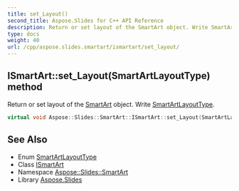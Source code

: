 ```yaml
---
title: set_Layout()
second_title: Aspose.Slides for C++ API Reference
description: Return or set layout of the SmartArt object. Write SmartArtLayoutType.
type: docs
weight: 40
url: /cpp/aspose.slides.smartart/ismartart/set_layout/
---
```

## ISmartArt::set_Layout(SmartArtLayoutType) method


Return or set layout of the [SmartArt](../../smartart/) object. Write [SmartArtLayoutType](../../smartartlayouttype/).

```cpp
virtual void Aspose::Slides::SmartArt::ISmartArt::set_Layout(SmartArtLayoutType value)=0
```

## See Also

* Enum [SmartArtLayoutType](../smartartlayouttype/)
* Class [ISmartArt](./)
* Namespace [Aspose::Slides::SmartArt](../)
* Library [Aspose.Slides](../../)